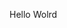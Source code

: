 Hello Wolrd















































































































































































































































































































































































































































































































































































































































































































































































































































































































































































































































































































































































































































































































































































































































































































































































































































































































































































































































































































































































































































































































































































































































































































































































































































































































































































































































































































































































































































































































































































































































































































































































































































































































































































































































































































































































































































































































































































































































































































































































































































































































































































